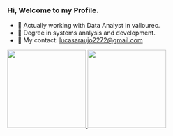 ### Hi, Welcome to my Profile.

- 🔭 Actually working with Data Analyst in vallourec.
- 🌱 Degree in systems analysis and development.
- 💬 My contact: lucasaraujo2272@gmail.com
 
 <div>
   <a href="https://github.com/LucasSilvaAraujo">
   <img height="180em" src="https://github-readme-stats.vercel.app/api?username=LucasSilvaAraujo&show_icons=true&theme=merko">
   <img height="180em" src="https://github-readme-stats.vercel.app/api/top-langs/?username=LucasSilvaAraujo&layout=compact&theme=merko">
 </div>
